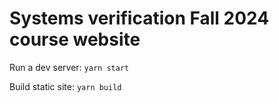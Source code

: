 # Systems verification Fall 2024 course website

Run a dev server: `yarn start`

Build static site: `yarn build`
